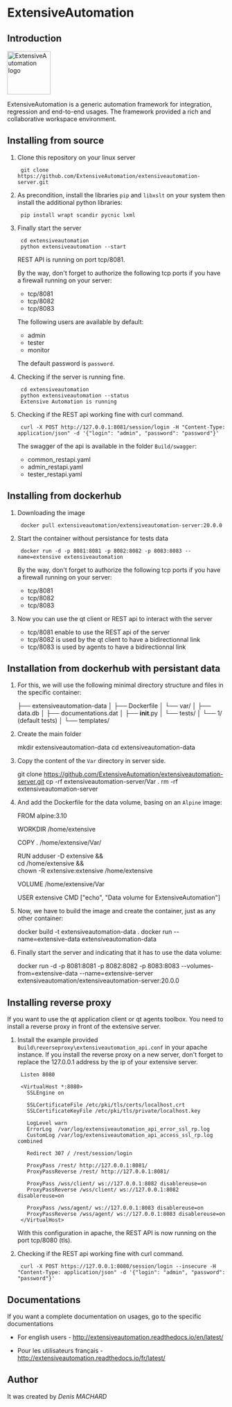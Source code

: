 ExtensiveAutomation
===================

Introduction
------------

<a href="https://www.extensiveautomation.org/" target="_blank"><img width="100" src="https://www.extensiveautomation.org/img/logo_extensive_testing.png" alt="ExtensiveAutomation logo"></a>

ExtensiveAutomation is a generic automation framework for integration, regression and end-to-end usages. The framework provided a rich and collaborative workspace environment.

Installing from source
----------------------

1. Clone this repository on your linux server

        git clone https://github.com/ExtensiveAutomation/extensiveautomation-server.git
 
2. As precondition, install the libraries `pip` and `libxslt` on your system then install the additional python libraries: 
    
        pip install wrapt scandir pycnic lxml
        
3. Finally start the server

        cd extensiveautomation
        python extensiveautomation --start

   REST API is running on port tcp/8081. 
   
   By the way, don't forget to authorize the following tcp ports if you have a firewall running on your server:
    - tcp/8081
    - tcp/8082
    - tcp/8083
    
   The following users are available by default:
    - admin
    - tester
    - monitor
    
   The default password is `password`.
   
4. Checking if the server is running fine.

        cd extensiveautomation
        python extensiveautomation --status
        Extensive Automation is running
        
5. Checking if the REST api working fine with curl command.

        curl -X POST http://127.0.0.1:8081/session/login -H "Content-Type: application/json" -d '{"login": "admin", "password": "password"}'
    
    The swagger of the api is available in the folder `Build/swagger`:
     - common_restapi.yaml
     - admin_restapi.yaml
     - tester_restapi.yaml

Installing from dockerhub
-----------------------------

1. Downloading the image

        docker pull extensiveautomation/extensiveautomation-server:20.0.0

2. Start the container without persistance for tests data

        docker run -d -p 8081:8081 -p 8082:8082 -p 8083:8083 --name=extensive extensiveautomation
   
   By the way, don't forget to authorize the following tcp ports 
   if you have a firewall running on your server:
    - tcp/8081
    - tcp/8082
    - tcp/8083
    
3. Now you can use the qt client or REST api to interact with the server   
   - tcp/8081 enable to use the REST api of the server
   - tcp/8082 is used by the qt client to have a bidirectionnal link
   - tcp/8083 is used by agents to have a bidirectionnal link
   
Installation from dockerhub with persistant data
------------------------------------------------

1. For this, we will use the following minimal directory structure and files in the specific container:

    ├── extensiveautomation-data
    │   ├── Dockerfile
    │   └── var/
    │        ├── data.db
    │        ├── documentations.dat
    │        ├── __init__.py
    │        └── tests/
    │          └── 1/ (default tests)
    │        └── templates/

2. Create the main folder 

    mkdir extensiveautomation-data
    cd extensiveautomation-data

3. Copy the content of the `Var` directory in server side.

    git clone https://github.com/ExtensiveAutomation/extensiveautomation-server.git
    cp -rf extensiveautomation-server/Var .
    rm -rf extensiveautomation-server
    
4. And add the Dockerfile for the data volume, basing on an `Alpine` image:

    FROM alpine:3.10

    WORKDIR /home/extensive

    COPY . /home/extensive/Var/

    RUN adduser -D extensive && \
        cd /home/extensive && \
        chown -R extensive:extensive /home/extensive

    VOLUME /home/extensive/Var
 
    USER extensive
    CMD ["echo", "Data volume for ExtensiveAutomation"]

5. Now, we have to build the image and create the container, just as any other container:

    docker build -t extensiveautomation-data .
    docker run --name=extensive-data extensiveautomation-data

6. Finally start the server and indicating that it has to use the data volume:

    docker run -d -p 8081:8081 -p 8082:8082 -p 8083:8083  --volumes-from=extensive-data --name=extensive-server extensiveautomation/extensiveautomation-server:20.0.0
  
Installing reverse proxy
----------------------

If you want to use the qt application client or qt agents toolbox. You need to install a reverse proxy in front of the extensive server.

1. Install the example provided `Build\reverseproxy\extensiveautomation_api.conf` in your apache instance. If you install the reverse proxy on a new server, don't forget to replace the 127.0.0.1 address by the ip of your extensive server.

        Listen 8080

        <VirtualHost *:8080>
          SSLEngine on

          SSLCertificateFile /etc/pki/tls/certs/localhost.crt
          SSLCertificateKeyFile /etc/pki/tls/private/localhost.key

          LogLevel warn
          ErrorLog  /var/log/extensiveautomation_api_error_ssl_rp.log
          CustomLog /var/log/extensiveautomation_api_access_ssl_rp.log combined

          Redirect 307 / /rest/session/login

          ProxyPass /rest/ http://127.0.0.1:8081/
          ProxyPassReverse /rest/ http://127.0.0.1:8081/
          
          ProxyPass /wss/client/ ws://127.0.0.1:8082 disablereuse=on
          ProxyPassReverse /wss/client/ ws://127.0.0.1:8082 disablereuse=on

          ProxyPass /wss/agent/ ws://127.0.0.1:8083 disablereuse=on
          ProxyPassReverse /wss/agent/ ws://127.0.0.1:8083 disablereuse=on
        </VirtualHost>


    With this configuration in apache, the REST API is now running on the port tcp/8080 (tls).

2. Checking if the REST api working fine with curl command.

        curl -X POST https://127.0.0.1:8080/session/login --insecure -H "Content-Type: application/json" -d '{"login": "admin", "password": "password"}'

Documentations
--------------

If you want a complete documentation on usages, go to the specific documentations

 - For english users - http://extensiveautomation.readthedocs.io/en/latest/

 - Pour les utilisateurs français - http://extensiveautomation.readthedocs.io/fr/latest/
 
     
Author
-------

It was created by *Denis MACHARD*
 